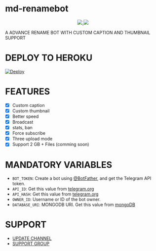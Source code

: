 # md-renamebot 

<p align="center">
  <a href="https://https://github.com/Mdbotz/md-renamebot/stargazers">
    <img src="https://img.shields.io/github/stars/Mdbotz/md-renamebot?style=social">

  </a>
  
  <a href="https://github.com/Mdbotz/md-renamebot/fork">
    <img src="https://img.shields.io/github/forks/Mdbotz/md-renamebot?label=Fork&style=social">

  </a>  
</p>

A ADVANCE RENAME BOT WITH CUSTOM CAPTION AND THUMBNAIL SUPPORT 

# DEPLOY TO HEROKU

[![Deploy](https://www.herokucdn.com/deploy/button.svg)](https://heroku.com/deploy?)

# FEATURES 

- [x] Custom caption
- [x] Custom thumbnail 
- [x] Better speed 
- [x] Broadcast
- [x] stats, ban 
- [x] Force subscribe
- [x] Three upload mode
- [x] Support 2 GB + Files (comming soon)

# MANDATORY VARIABLES

* `BOT_TOKEN`: Create a bot using [@BotFather](https://telegram.dog/BotFather), and get the Telegram API token.
* `API_ID`: Get this value from [telegram.org](https://my.telegram.org/apps)
* `API_HASH`: Get this value from [telegram.org](https://my.telegram.org/apps)
* `OWNER_ID`: Username or ID of the bot owner.
* `DATABASE_URI`: MONGODB URI. Get this value from [mongoDB](https://www.mongodb.com)

# SUPPORT

- [UPDATE CHANNEL](https://t.me/venoms)
- [SUPPORT GROUP](https://t.me/mdbotz)
